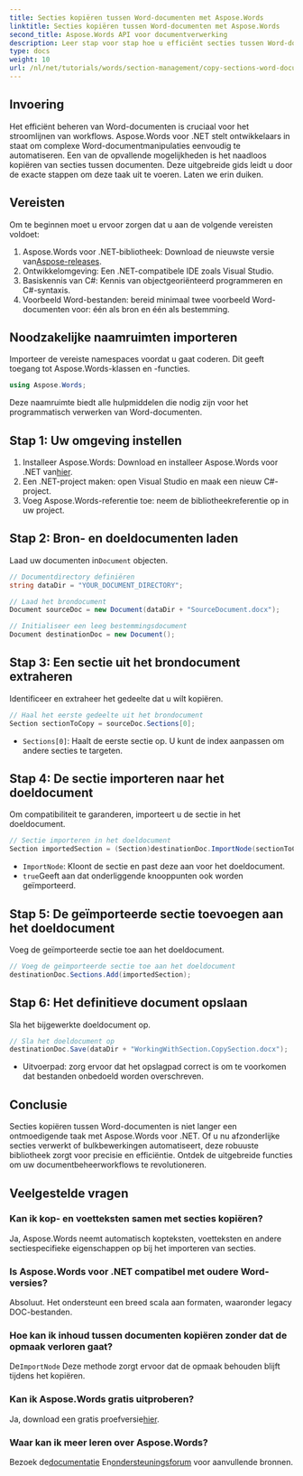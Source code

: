 ```yaml
---
title: Secties kopiëren tussen Word-documenten met Aspose.Words
linktitle: Secties kopiëren tussen Word-documenten met Aspose.Words
second_title: Aspose.Words API voor documentverwerking
description: Leer stap voor stap hoe u efficiënt secties tussen Word-documenten kopieert met Aspose.Words voor .NET. Deze gedetailleerde gids behandelt vereisten, codevoorbeelden, geavanceerde tips en veelgestelde vragen.
type: docs
weight: 10
url: /nl/net/tutorials/words/section-management/copy-sections-word-documents/
---
```

## Invoering

Het efficiënt beheren van Word-documenten is cruciaal voor het stroomlijnen van workflows. Aspose.Words voor .NET stelt ontwikkelaars in staat om complexe Word-documentmanipulaties eenvoudig te automatiseren. Een van de opvallende mogelijkheden is het naadloos kopiëren van secties tussen documenten. Deze uitgebreide gids leidt u door de exacte stappen om deze taak uit te voeren. Laten we erin duiken.

## Vereisten

Om te beginnen moet u ervoor zorgen dat u aan de volgende vereisten voldoet:

1.  Aspose.Words voor .NET-bibliotheek: Download de nieuwste versie van[Aspose-releases](https://releases.aspose.com/words/net/).
2. Ontwikkelomgeving: Een .NET-compatibele IDE zoals Visual Studio.
3. Basiskennis van C#: Kennis van objectgeoriënteerd programmeren en C#-syntaxis.
4. Voorbeeld Word-bestanden: bereid minimaal twee voorbeeld Word-documenten voor: één als bron en één als bestemming.

## Noodzakelijke naamruimten importeren

Importeer de vereiste namespaces voordat u gaat coderen. Dit geeft toegang tot Aspose.Words-klassen en -functies.

```csharp
using Aspose.Words;
```

Deze naamruimte biedt alle hulpmiddelen die nodig zijn voor het programmatisch verwerken van Word-documenten.

## Stap 1: Uw omgeving instellen

1. Installeer Aspose.Words: Download en installeer Aspose.Words voor .NET van[hier](https://releases.aspose.com/words/net/).
2. Een .NET-project maken: open Visual Studio en maak een nieuw C#-project.
3. Voeg Aspose.Words-referentie toe: neem de bibliotheekreferentie op in uw project.

## Stap 2: Bron- en doeldocumenten laden

 Laad uw documenten in`Document` objecten.

```csharp
// Documentdirectory definiëren
string dataDir = "YOUR_DOCUMENT_DIRECTORY";

// Laad het brondocument
Document sourceDoc = new Document(dataDir + "SourceDocument.docx");

// Initialiseer een leeg bestemmingsdocument
Document destinationDoc = new Document();
```

## Stap 3: Een sectie uit het brondocument extraheren

Identificeer en extraheer het gedeelte dat u wilt kopiëren.

```csharp
// Haal het eerste gedeelte uit het brondocument
Section sectionToCopy = sourceDoc.Sections[0];
```

- `Sections[0]`: Haalt de eerste sectie op. U kunt de index aanpassen om andere secties te targeten.

## Stap 4: De sectie importeren naar het doeldocument

Om compatibiliteit te garanderen, importeert u de sectie in het doeldocument.

```csharp
// Sectie importeren in het doeldocument
Section importedSection = (Section)destinationDoc.ImportNode(sectionToCopy, true);
```

- `ImportNode`: Kloont de sectie en past deze aan voor het doeldocument.
- `true`Geeft aan dat onderliggende knooppunten ook worden geïmporteerd.

## Stap 5: De geïmporteerde sectie toevoegen aan het doeldocument

Voeg de geïmporteerde sectie toe aan het doeldocument.

```csharp
// Voeg de geïmporteerde sectie toe aan het doeldocument
destinationDoc.Sections.Add(importedSection);
```

## Stap 6: Het definitieve document opslaan

Sla het bijgewerkte doeldocument op.

```csharp
// Sla het doeldocument op
destinationDoc.Save(dataDir + "WorkingWithSection.CopySection.docx");
```

- Uitvoerpad: zorg ervoor dat het opslagpad correct is om te voorkomen dat bestanden onbedoeld worden overschreven.

## Conclusie

Secties kopiëren tussen Word-documenten is niet langer een ontmoedigende taak met Aspose.Words voor .NET. Of u nu afzonderlijke secties verwerkt of bulkbewerkingen automatiseert, deze robuuste bibliotheek zorgt voor precisie en efficiëntie. Ontdek de uitgebreide functies om uw documentbeheerworkflows te revolutioneren.

## Veelgestelde vragen

### Kan ik kop- en voetteksten samen met secties kopiëren?
Ja, Aspose.Words neemt automatisch kopteksten, voetteksten en andere sectiespecifieke eigenschappen op bij het importeren van secties.

### Is Aspose.Words voor .NET compatibel met oudere Word-versies?
Absoluut. Het ondersteunt een breed scala aan formaten, waaronder legacy DOC-bestanden.

### Hoe kan ik inhoud tussen documenten kopiëren zonder dat de opmaak verloren gaat?
 De`ImportNode` Deze methode zorgt ervoor dat de opmaak behouden blijft tijdens het kopiëren.

### Kan ik Aspose.Words gratis uitproberen?
 Ja, download een gratis proefversie[hier](https://releases.aspose.com/).

### Waar kan ik meer leren over Aspose.Words?
 Bezoek de[documentatie](https://reference.aspose.com/words/net/) En[ondersteuningsforum](https://forum.aspose.com/c/words/8) voor aanvullende bronnen.